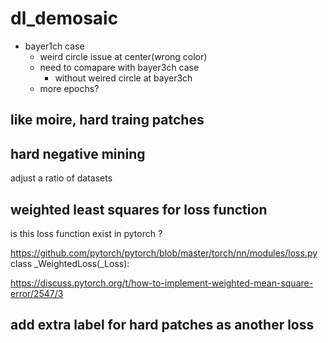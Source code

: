 # dl_demosaic

* bayer1ch case  
  * weird circle issue at center(wrong color)  
  * need to comapare with bayer3ch case  
    * without weired circle at bayer3ch
  * more epochs?   


## like moire, hard traing patches

## hard negative mining
 adjust a ratio of datasets 
 
## weighted least squares for loss function
 is this loss function exist in pytorch ?

https://github.com/pytorch/pytorch/blob/master/torch/nn/modules/loss.py  
class _WeightedLoss(_Loss):  

https://discuss.pytorch.org/t/how-to-implement-weighted-mean-square-error/2547/3  

## add extra label for hard patches as another loss

